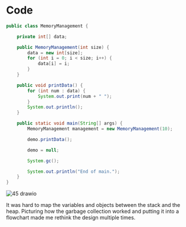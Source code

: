 # Code

```java
public class MemoryManagement {

    private int[] data;

    public MemoryManagement(int size) {
        data = new int[size];
        for (int i = 0; i < size; i++) {
            data[i] = i;
        }
    }

    public void printData() {
        for (int num : data) {
            System.out.print(num + " ");
        }
        System.out.println();
    }

    public static void main(String[] args) {
        MemoryManagement management = new MemoryManagement(10);

        demo.printData();

        demo = null;

        System.gc();

        System.out.println("End of main.");
    }
}
```

![45 drawio](https://github.com/user-attachments/assets/9fbabcc6-db45-4213-9c43-f5d90a572ba1)

It was hard to map the variables and objects between the stack and the heap. Picturing how the garbage collection worked and putting it into a flowchart
made me rethink the design multiple times.
